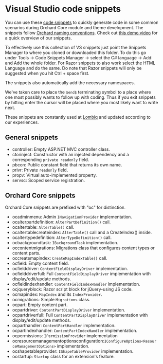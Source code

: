 # Visual Studio code snippets



You can use these [code snippets](https://docs.microsoft.com/en-us/visualstudio/ide/code-snippets) to quickly generate code in some common scenarios during Orchard Core module and theme development. The snippets follow [Orchard naming conventions](../../DevelopmentGuidelines/NamingConventions). Check out [this demo video](https://www.youtube.com/watch?v=5L95C0qxrA0) for a quick overview of our snippets.

To effectively use this collection of VS snippets just point the Snippets Manager to where you cloned or downloaded this folder. To do this go under Tools → Code Snippets Manager → select the C# language → Add and Add the whole folder. For Razor snippets to also work select the HTML Language and do the same. Do note that Razor snippets will only be suggested when you hit Ctrl + space first.

The snippets also automatically add the necessary namespaces.

We've taken care to place the `$end$` terminating symbol to a place where one most possibly wants to follow up with coding. Thus if you exit snippets by hitting enter the cursor will be placed where you most likely want to write next.

These snippets are constantly used at [Lombiq](https://lombiq.com) and updated according to our experiences.


## General snippets

- controller: Empty ASP.NET MVC controller class.
- ctorinject: Constructor with an injected dependency and a corresponding `private readonly` field.
- pbcon: Public constant field that returns its own name.
- privr: Private `readonly` field.
- propv: Virtual auto-implemented property.
- servsc: Scoped service registration.


## Orchard Core snippets

Orchard Core snippets are prefixed with "oc" for distinction.

- ocadminmenu: Admin `INavigationProvider` implementation.
- ocalterpartdefinition: `AlterPartDefinition()` call.
- ocaltertable: `AlterTable()` call.
- ocaltertablecreateindex: `AlterTable()` call and a CreateIndex() inside.
- ocaltertypedefinition: `AlterTypeDefinition()` call.
- ocbackgroundtask: `IBackgroundTask` implementation.
- occontentmigrations: Migrations class that configures content types or content parts.
- occreatemapindex: `CreateMapIndexTable()` call.
- ocfield: Empty content field.
- ocfielddriver: `ContentFieldDisplayDriver` implementation.
- ocfielddriverfull: Full `ContentFieldDisplayDriver` implementation with display/edit/update methods.
- ocfieldindexhandler: `ContentFieldIndexHandler` implementation.
- ocjqueryblock: Razor script block for jQuery-using JS code.
- ocmapindex: `MapIndex` and its `IndexProvider`.
- ocmigrations: Simple `Migrations` class.
- ocpart: Empty content part.
- ocpartdriver: `ContentPartDisplayDriver` implementation.
- ocpartdriverfull: Full `ContentPartDisplayDriver` implementation with display/edit/update methods.
- ocparthandler: `ContentPartHandler` implementation.
- ocpartindexhandler: `ContentPartIndexHandler` implementation.
- ocpermissions: `IPermissionProvider` implementation
- ocresourcemanagementoptionsconfiguration:`IConfigureOptions<ResourceManagementOptions>` implementation.
- ocshapetableprovider: `IShapeTableProvider` implementation.
- ocstartup: `Startup` class for an extension's feature.
